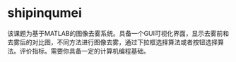 # shipinqumei
该课题为基于MATLAB的图像去雾系统。具备一个GUI可视化界面，显示去雾前和去雾后的对比图，不同方法进行图像去雾，通过下拉框选择算法或者按钮选择算法。评价指标。需要你具备一定的计算机编程基础。
